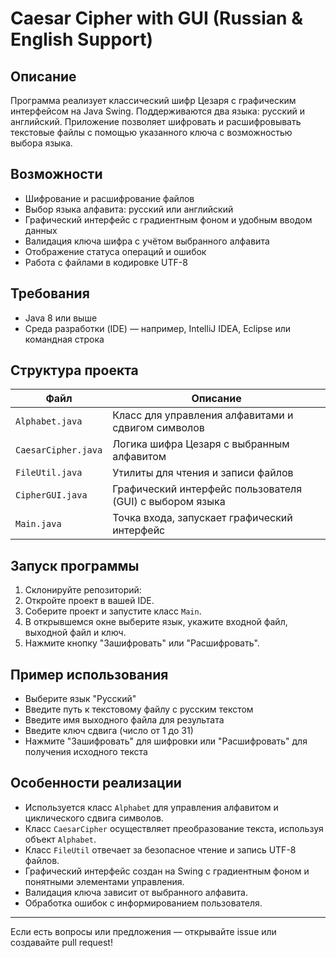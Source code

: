 # Caesar Cipher with GUI (Russian & English Support)

## Описание
Программа реализует классический шифр Цезаря с графическим интерфейсом на Java Swing. Поддерживаются два языка: русский и английский. Приложение позволяет шифровать и расшифровывать текстовые файлы с помощью указанного ключа с возможностью выбора языка.

## Возможности
- Шифрование и расшифрование файлов
- Выбор языка алфавита: русский или английский
- Графический интерфейс с градиентным фоном и удобным вводом данных
- Валидация ключа шифра с учётом выбранного алфавита
- Отображение статуса операций и ошибок
- Работа с файлами в кодировке UTF-8

## Требования
- Java 8 или выше
- Среда разработки (IDE) — например, IntelliJ IDEA, Eclipse или командная строка

## Структура проекта

| Файл           | Описание                                      |
| -------------- | ---------------------------------------------|
| `Alphabet.java` | Класс для управления алфавитами и сдвигом символов |
| `CaesarCipher.java` | Логика шифра Цезаря с выбранным алфавитом     |
| `FileUtil.java` | Утилиты для чтения и записи файлов            |
| `CipherGUI.java` | Графический интерфейс пользователя (GUI) с выбором языка |
| `Main.java`    | Точка входа, запускает графический интерфейс  |

## Запуск программы

1. Склонируйте репозиторий:
2. Откройте проект в вашей IDE.
3. Соберите проект и запустите класс `Main`.
4. В открывшемся окне выберите язык, укажите входной файл, выходной файл и ключ.
5. Нажмите кнопку "Зашифровать" или "Расшифровать".

## Пример использования

- Выберите язык "Русский"
- Введите путь к текстовому файлу с русским текстом
- Введите имя выходного файла для результата
- Введите ключ сдвига (число от 1 до 31)
- Нажмите "Зашифровать" для шифровки или "Расшифровать" для получения исходного текста

## Особенности реализации

- Используется класс `Alphabet` для управления алфавитом и циклического сдвига символов.
- Класс `CaesarCipher` осуществляет преобразование текста, используя объект `Alphabet`.
- Класс `FileUtil` отвечает за безопасное чтение и запись UTF-8 файлов.
- Графический интерфейс создан на Swing с градиентным фоном и понятными элементами управления.
- Валидация ключа зависит от выбранного алфавита.
- Обработка ошибок с информированием пользователя.


---

Если есть вопросы или предложения — открывайте issue или создавайте pull request!
